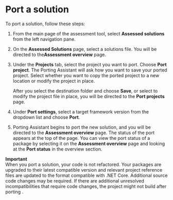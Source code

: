 # Port a solution<a name="porting-assistant-port"></a>

To port a solution, follow these steps:

1. From the main page of the assessment tool, select **Assessed solutions** from the left navigation pane\. 

1. On the **Assessed Solutions** page, select a solutions file\. You will be directed to the**Assessment overview** page\.

1. Under the **Projects** tab, select the project you want to port\. Choose **Port project**\. The Porting Assistant will ask how you want to save your ported project\. Select whether you want to copy the ported project to a new location or modify the project in place\. 

   After you select the destination folder and choose **Save**, or select to modify the project file in place, you will be directed to the **Port projects** page\. 

1. Under **Port settings**, select a target framework version from the dropdown list and choose **Port**\.

1. Porting Assistant begins to port the new solution, and you will be directed to the **Assessment overview** page\. The status of the port appears at the top of the page\. You can view the port status of a package by selecting it on the **Assessment overview** page and looking at the **Port status** in the overview section\.

**Important**  
When you port a solution, your code is not refactored\. Your packages are upgraded to their latest compatible version and relevant project reference files are updated to the format compatible with \.NET Core\. Additional source code changes may be required\. If there are additional unresolved incompatibilities that require code changes, the project might not build after porting \. 